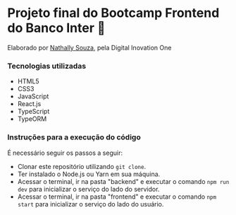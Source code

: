 # Projeto final do Bootcamp Frontend do Banco Inter 📙

Elaborado por [Nathally Souza](https://github.com/nathyts), pela Digital Inovation One

### Tecnologias utilizadas
- HTML5
- CSS3
- JavaScript
- React.js
- TypeScript
- TypeORM

### Instruções para a execução do código

É necessário seguir os passos a seguir:

- Clonar este repositório utilizando `git clone`.
- Ter instalado o Node.js ou Yarn em sua máquina.
- Acessar o terminal, ir na pasta "backend" e executar o comando `npm run dev` para inicializar o serviço do lado do servidor.
- Acessar o terminal, ir na pasta "frontend" e executar o comando `npm start` para inicializar o serviço do lado do usuário.